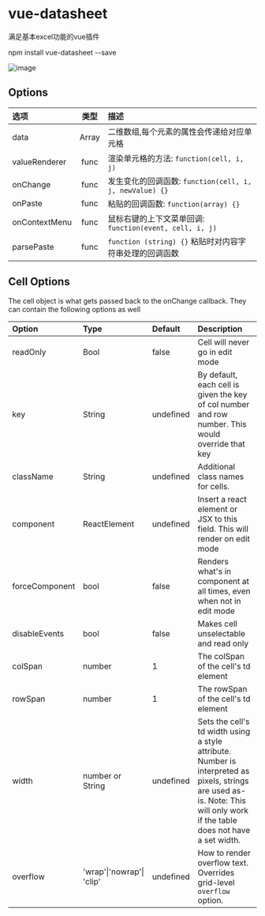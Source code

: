 # vue-datasheet

满足基本excel功能的vue插件

npm install vue-datasheet --save <br>

![image](https://github.com/vyouyou/vue-datasheet/blob/master/assets/example1.gif)
## Options

选项 | 类型 | 描述
:--- | :---: | :---
data | Array | 二维数组,每个元素的属性会传递给对应单元格
valueRenderer | func | 渲染单元格的方法: `function(cell, i, j)`
onChange | func | 发生变化的回调函数: `function(cell, i, j, newValue) {}`
onPaste | func | 粘贴的回调函数: `function(array) {}`
onContextMenu | func | 鼠标右键的上下文菜单回调: `function(event, cell, i, j)`
parsePaste | func | `function (string) {}` 粘贴时对内容字符串处理的回调函数

## Cell Options

The cell object is what gets passed back to the onChange callback. They can contain the following options as well

Option | Type | Default |  Description
:--- | :--- | :--- | :--
readOnly | Bool | false | Cell will never go in edit mode
key | String | undefined | By default, each cell is given the key of col number and row number. This would override that key
className | String | undefined | Additional class names for cells.
component | ReactElement | undefined | Insert a react element or JSX to this field. This will render on edit mode
forceComponent | bool | false | Renders what's in component at all times, even when not in edit mode
disableEvents | bool | false | Makes cell unselectable and read only
colSpan | number | 1 | The colSpan of the cell's td element
rowSpan | number | 1 | The rowSpan of the cell's td element
width | number or String | undefined | Sets the cell's td width using a style attribute. Number is interpreted as pixels, strings are used as-is. Note: This will only work if the table does not have a set width.
overflow | 'wrap'\|'nowrap'\| 'clip' | undefined | How to render overflow text. Overrides grid-level `overflow` option.

